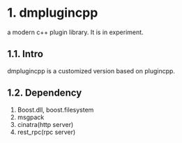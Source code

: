# 1. dmplugincpp
a modern c++ plugin library. It is in experiment.

## 1.1. Intro
dmplugincpp is a customized version based on plugincpp.

## 1.2. Dependency

1. Boost.dll, boost.filesystem
2. msgpack
3. cinatra(http server)
4. rest_rpc(rpc server)
